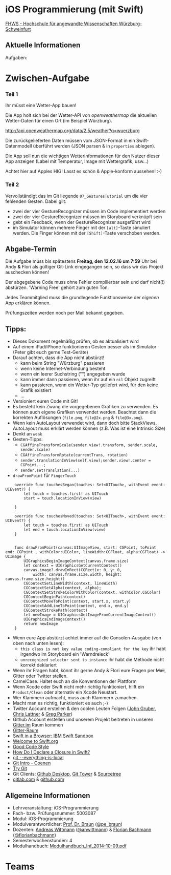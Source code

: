 # iOS Programmierung (mit Swift)

[FHWS - Hochschule für angewandte Wissenschaften Würzburg-Schweinfurt](http://www.welearn.de)

## Aktuelle Informationen

Aufgaben:

# Zwischen-Aufgabe

### Teil 1
Ihr müsst eine Wetter-App bauen!

Die App holt sich bei der Wetter-API von _openweathermap_ die aktuellen Wetter-Daten für einen Ort (im Beispiel Würzburg).
 
<http://api.openweathermap.org/data/2.5/weather?q=wuerzburg>

Die zurückgelieferten Daten müssen vom JSON-Format in ein Swift-Datenmodell überführt werden (JSON parsen & in `properties` ablegen).

Die App soll nun die wichtigen Wetterinformationen für den Nutzer dieser App anzeigen (Label mit Temperatur, Image mit Wettergrafik, usw...)

Achtet hier auf Apples HIG! Lasst es schön & Apple-konform aussehen! :-)

### Teil 2
Vervollständigt das im Git liegende `07_GesturesTutorial` um die vier fehlenden Gesten. Dabei gilt: 
- zwei der vier GestureRecognizer müssen im Code implementiert werden
- zwei der vier GestureRecognizer müssen im Storyboard verknüpft sein
- gebt ein Feedback, wenn der GestureRecognizer ausgeführt wird
- im Simulator können mehrere Finger mit der `[alt]`-Taste simuliert werden. Die Finger können mit der `[Shift]`-Taste verschoben werden.
 

## Abgabe-Termin
Die Aufgabe muss bis spätestens **Freitag, den 12.02.16 um 7:59** Uhr bei Andy **&** Flori als gültiger Git-Link eingegangen sein, so dass wir das Projekt auschecken können!

Der abgegebene Code muss ohne Fehler compilierbar sein und darf nicht(!) abstürzen. 'Warning Free' gehört zum guten Ton.

Jedes Teammitglied muss die grundlegende Funktionsweise der _eigenen_ App erklären können.

Prüfungszeiten werden noch per Mail bekannt gegeben.


## Tipps:
- Dieses Dokument regelmäßig prüfen, ob es aktualisiert wird
- Auf einem iPad/iPhone funktionieren Gesten besser als im Simulator (Peter gibt euch gerne Test-Geräte)
- Darauf achten, dass die App nicht abstürzt!
  - kann beim String "Würzburg" passieren
  - wenn keine Internet-Verbindung besteht
  - wenn ein leerer Suchstring ("") angegeben wurde
  - kann immer dann passieren, wenn ihr auf ein `nil` Objekt zugreift 
  - kann passieren, wenn ein Wetter-Typ geliefert wird, für den keine Grafik existiert
  - ...
- Versioniert euren Code mit Git!
- Es besteht kein Zwang die vorgegebenen Grafiken zu verwenden. Es können auch eigene Grafiken verwendet werden. Beachtet dann die korrekten Auflösungen (`file.png`, `file@2x.png` & `file@3x.png`).
- Wenn kein AutoLayout verwendet wird, dann doch bitte StackViews. AutoLayout muss erklärt werden können (z.B. Was ist eine Intrinsic Size)
- Denkt an `weak`
- Gesten-Tipps:
  - `CGAffineTransformScale(sender.view!.transform, sender.scale, sender.scale)`
  - `CGAffineTransformRotate(currentTrans, rotation)`
  - `sender.translationInView(self.view);sender.view!.center = CGPoint...;`
  - `sender.setTranslation(...)`
- `drawFromPoint` für `FingerTouch`
```
    override func touchesBegan(touches: Set<UITouch>, withEvent event: UIEvent?) {
        let touch = touches.first! as UITouch
        start = touch.locationInView(view)
        
    }
    
    override func touchesMoved(touches: Set<UITouch>, withEvent event: UIEvent?) {
        let touch = touches.first! as UITouch
        let end = touch.locationInView(view)
    }


    func drawFromPoint(canvas:UIImageView, start: CGPoint, toPoint end: CGPoint , withColor:UIColor, lineWidth:CGFloat, alpha:CGFloat) -> UIImage {
        UIGraphicsBeginImageContext(canvas.frame.size)
        let context = UIGraphicsGetCurrentContext()
        canvas.image?.drawInRect(CGRect(x: 0, y: 0,
            width: canvas.frame.size.width, height: canvas.frame.size.height))
        CGContextSetLineWidth(context, lineWidth)
        CGContextSetAlpha(context, alpha);
        CGContextSetStrokeColorWithColor(context, withColor.CGColor)
        CGContextBeginPath(context)
        CGContextMoveToPoint(context, start.x, start.y)
        CGContextAddLineToPoint(context, end.x, end.y)
        CGContextStrokePath(context)
        let newImage = UIGraphicsGetImageFromCurrentImageContext()
        UIGraphicsEndImageContext()
        return newImage
    }
```
- Wenn eure App abstürzt achtet immer auf die Consolen-Ausgabe (von oben nach unten lesen):
  - `this class is not key value coding-compliant for the key` ihr habt irgendwo im Storyboard ein 'Warndreieck'
  - `unrecognized selector sent to instance` ihr habt die Methode nicht korrekt deklariert
- Wenn ihr Fragen habt, könnt ihr gerne Andy & Flori eure Fragen per ~~Mail~~, Gitter oder Twitter stellen.
- CamelCase. Haltet euch an die Konventionen der Plattform
- Wenn Xcode oder Swift nicht mehr richtig funktioniert, hilft ein `Product/Clean` oder alternativ ein Xcode Neustart.
- Wer Klammern aufmacht, muss auch Klammern zumachen.
- Macht man es richtig, funktioniert es auch ;-)
- Twitter Account erstellen & den coolen Leuten Folgen ([John Gruber](https://twitter.com/gruber), [Chris Lattner](https://twitter.com/clattner_llvm) & [Greg Parker](https://twitter.com/gparker/))
- Github Account erstellen und unserem Projekt beitreten in unseren [Gitter.im](https://gitter.im) Raum kommen
- [Gitter-Raum](https://gitter.im/iosprogrammingwithswift?utm_source=share-link&utm_medium=link&utm_campaign=share-link)
- [Swift in a Browser: IBM Swift Sandbox](https://developer.ibm.com/swift/2015/12/03/introducing-the-ibm-swift-sandbox/)
- [Welcome to Swift.org](https://swift.org/)
- [Good Code Style](https://swift.org/documentation/api-design-guidelines.html#clarity-at-the-point-of-use)
- [How Do I Declare a Closure in Swift?](http://fuckingclosuresyntax.com/)
- [git --everything-is-local](https://git-scm.com/)
- [Git Intro - Coenen](https://www.cccmz.de/wp-content/uploads/2014/03/git-intro.pdf)
- [Try Git](https://try.github.io/levels/1/challenges/1)
- Git Clients: [Github Desktop](https://desktop.github.com/), [Git Tower](http://www.git-tower.com/) & [Sourcetree](https://www.sourcetreeapp.com/)
- [gitlab.com](https://about.gitlab.com/gitlab-com/) & [github.com](https://github.com)

## Allgemeine Informationen
- Lehrveranstaltung: iOS-Programmierung
- Fach- bzw. Prüfungsnummer:  5003087
- Modul: iOS-Programmierung
- Modulverantwortlicher: [Prof. Dr. Braun](http://www.welearn.de/fakultaet-iw/personen/professoren-dozenten/details/person/prof-dr-peter-braun.html) ([@pe_braun](https://twitter.com/pe_braun))
- Dozenten: [Andreas Wittmann](http://www.welearn.de/fakultaet-iw/personen/lehrbeauftragte/details/person/andreas-wittmann.html) ([@anwittmann](https://twitter.com/anwittmann)) & [Florian Bachmann](http://www.welearn.de/fakultaet-iw/personen/lehrbeauftragte/details/person/florian-bachmann.html) ([@florianbachmann](https://twitter.com/florianbachmann))
- Semesterwochenstunden: 4
- Modulhandbuch: [Modulhandbuch_Inf_2014-10-09.pdf](http://www.welearn.de/fileadmin/redaktion/dokumente/modulhandbuecher/Modulhandbuch_Inf_2014-10-09.pdf)

# Teams

